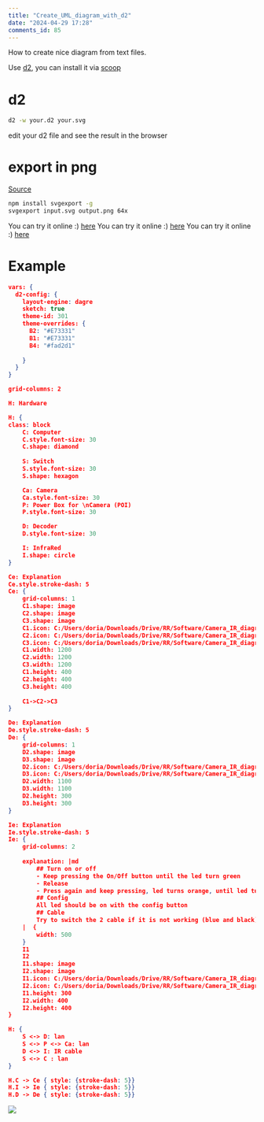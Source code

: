 ```yaml
--- 
title: "Create_UML_diagram_with_d2" 
date: "2024-04-29 17:28" 
comments_id: 85
--- 
```


How to create nice diagram from text files.

Use [d2](https://d2lang.com/), you can install it via [scoop](https://scoop.sh/)

# d2

```sh
d2 -w your.d2 your.svg
```

edit your d2 file and see the result in the browser

# export in png

[Source](https://stackoverflow.com/a/26048343/2444948)

```sh
npm install svgexport -g
svgexport input.svg output.png 64x

```

You can try it online :) [here](https://play.d2lang.com/)
You can try it online :) [here](https://play.d2lang.com/)
You can try it online :) [here](https://play.d2lang.com/)



# Example

```json
vars: {
  d2-config: {
    layout-engine: dagre
	sketch: true
	theme-id: 301
	theme-overrides: {
      B2: "#E73331"
	  B1: "#E73331"
	  B4: "#fad2d1"
	  
    }
  }
}

grid-columns: 2

H: Hardware

H: {
class: block
	C: Computer
	C.style.font-size: 30
	C.shape: diamond
	
	S: Switch
	S.style.font-size: 30
	S.shape: hexagon

	Ca: Camera
	Ca.style.font-size: 30
	P: Power Box for \nCamera (POI)
	P.style.font-size: 30

	D: Decoder
	D.style.font-size: 30

	I: InfraRed
	I.shape: circle
}

Ce: Explanation
Ce.style.stroke-dash: 5
Ce: {
	grid-columns: 1
	C1.shape: image
	C2.shape: image
	C3.shape: image
	C1.icon: C:/Users/doria/Downloads/Drive/RR/Software/Camera_IR_diagram/IDCamPro__settings__001.png
	C2.icon: C:/Users/doria/Downloads/Drive/RR/Software/Camera_IR_diagram/IDCamPro__settings__003.png
	C3.icon: C:/Users/doria/Downloads/Drive/RR/Software/Camera_IR_diagram/IDCamPro__settings__002.png
	C1.width: 1200
	C2.width: 1200
	C3.width: 1200
	C1.height: 400
	C2.height: 400
	C3.height: 400
	
	C1->C2->C3
}

De: Explanation
De.style.stroke-dash: 5
De: {
	grid-columns: 1
	D2.shape: image
	D3.shape: image
	D2.icon: C:/Users/doria/Downloads/Drive/RR/Software/Camera_IR_diagram/IMG_20240429_095340.jpg
	D3.icon: C:/Users/doria/Downloads/Drive/RR/Software/Camera_IR_diagram/IMG_20240429_095356.jpg
	D2.width: 1100
	D3.width: 1100
	D2.height: 300
	D3.height: 300
}

Ie: Explanation
Ie.style.stroke-dash: 5
Ie: {
	grid-columns: 2
	
	explanation: |md
		## Turn on or off
		- Keep pressing the On/Off button until the led turn green
		- Release
		- Press again and keep pressing, led turns orange, until led turn red
		## Config
		All led should be on with the config button
		## Cable 
		Try to switch the 2 cable if it is not working (blue and black)
	|  {
		width: 500
	}
	I1
	I2 
	I1.shape: image
	I2.shape: image
	I1.icon: C:/Users/doria/Downloads/Drive/RR/Software/Camera_IR_diagram/IMG_20240429_095135.jpg
	I2.icon: C:/Users/doria/Downloads/Drive/RR/Software/Camera_IR_diagram/IMG_20240429_095225.jpg
	I1.height: 300
	I2.width: 400
	I2.height: 400
}

H: {
	S <-> D: lan
	S <-> P <-> Ca: lan
	D <-> I: IR cable
	S <-> C : lan
}

H.C -> Ce { style: {stroke-dash: 5}}
H.I -> Ie { style: {stroke-dash: 5}}
H.D -> De { style: {stroke-dash: 5}}

```

![](https://dgrv.github.io/dorian-gravier/assets/images/posts/2024/RR_diagram_Camera-IR-Decoder.png)